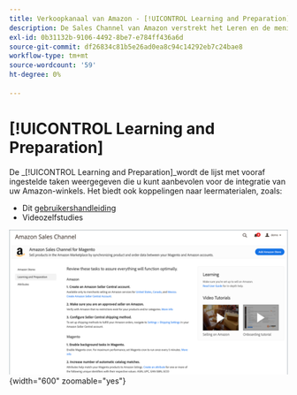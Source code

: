 ```yaml
---
title: Verkoopkanaal van Amazon - [!UICONTROL Learning and Preparation]
description: De Sales Channel van Amazon verstrekt het Leren en de meningslusje van de Voorbereiding om gemakkelijke toegang te verlenen tot een lijst van opstellingstaken en informatiemiddelen.
exl-id: 0b31132b-9106-4492-8be7-e784ff436a6d
source-git-commit: df26834c81b5e26ad0ea8c94c14292eb7c24bae8
workflow-type: tm+mt
source-wordcount: '59'
ht-degree: 0%

---
```


# [!UICONTROL Learning and Preparation]

De _[!UICONTROL Learning and Preparation]_wordt de lijst met vooraf ingestelde taken weergegeven die u kunt aanbevolen voor de integratie van uw Amazon-winkels. Het biedt ook koppelingen naar leermaterialen, zoals:

- Dit [gebruikershandleiding](./overview.md)
- Videozelfstudies

![Leerfunctie en voorbereidingsweergave](assets/learning-preparation.png){width="600" zoomable="yes"}
